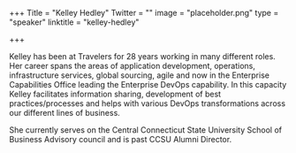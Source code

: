 +++
Title = "Kelley Hedley"
Twitter = ""
image = "placeholder.png"
type = "speaker"
linktitle = "kelley-hedley"

+++

Kelley has been at Travelers for 28 years working in many different roles. Her career spans the areas of application development, operations, infrastructure services, global sourcing, agile and now in the Enterprise Capabilities Office leading the Enterprise DevOps capability. In this capacity Kelley facilitates information sharing, development of best practices/processes and helps with various DevOps transformations across our different lines of business.

She currently serves on the Central Connecticut State University School of Business Advisory council and is past CCSU Alumni Director.
